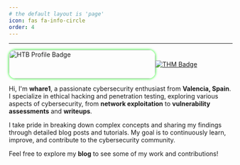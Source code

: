 ```yaml
---
# the default layout is 'page'
icon: fas fa-info-circle
order: 4
---
```


<hr>

<div style="display: flex; justify-content: space-between; align-items: center;">
  <div style="height:auto; width: 340px;">
    <a href="https://app.hackthebox.com/profile/2087281">
      <img src="https://www.hackthebox.eu/badge/image/2087281" alt="HTB Profile Badge" 
        style="width: 330px; height: 65px; border-radius: 15px; display: block; box-shadow: 0 0 5px 1px rgba(0, 255, 0, 0.7);"/>
    </a>
  </div>

  <div style="height:auto; width: 350px;">
    <a href="https://tryhackme.com/r/p/whare1">
      <img src="https://tryhackme-badges.s3.amazonaws.com/whare1.png" alt="THM Badge" />
    </a>
  </div>
</div>


Hi, I'm **whare1**, a passionate cybersecurity enthusiast from **Valencia, Spain**. I specialize in ethical hacking and penetration testing, exploring various aspects of cybersecurity, from **network exploitation** to **vulnerability assessments** and **writeups**.

I take pride in breaking down complex concepts and sharing my findings through detailed blog posts and tutorials. My goal is to continuously learn, improve, and contribute to the cybersecurity community.

Feel free to explore my **blog** to see some of my work and contributions!

